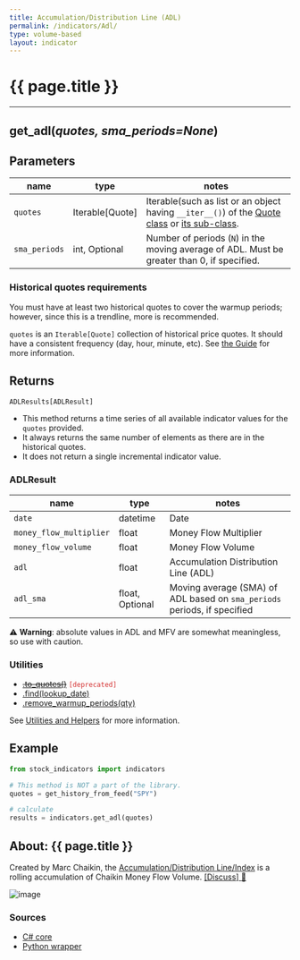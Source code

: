 ```yaml
---
title: Accumulation/Distribution Line (ADL)
permalink: /indicators/Adl/
type: volume-based
layout: indicator
---
```


# {{ page.title }}
<hr>

## **get_adl**(*quotes, sma_periods=None*)

## Parameters

| name | type | notes
| -- |-- |--
| `quotes` | Iterable[Quote] | Iterable(such as list or an object having `__iter__()`) of the [Quote class]({{site.baseurl}}/guide/#historical-quotes) or [its sub-class]({{site.baseurl}}/guide/#using-custom-quote-classes).
| `sma_periods` | int, Optional | Number of periods (`N`) in the moving average of ADL.  Must be greater than 0, if specified.

### Historical quotes requirements

You must have at least two historical quotes to cover the warmup periods; however, since this is a trendline, more is recommended.

`quotes` is an `Iterable[Quote]` collection of historical price quotes.  It should have a consistent frequency (day, hour, minute, etc).  See [the Guide]({{site.baseurl}}/guide/#historical-quotes) for more information.

## Returns

```python
ADLResults[ADLResult]
```

- This method returns a time series of all available indicator values for the `quotes` provided.
- It always returns the same number of elements as there are in the historical quotes.
- It does not return a single incremental indicator value.

### ADLResult

| name | type | notes
| -- |-- |--
| `date` | datetime | Date
| `money_flow_multiplier` | float | Money Flow Multiplier
| `money_flow_volume` | float | Money Flow Volume
| `adl` | float | Accumulation Distribution Line (ADL)
| `adl_sma` | float, Optional | Moving average (SMA) of ADL based on `sma_periods` periods, if specified

:warning: **Warning**: absolute values in ADL and MFV are somewhat meaningless, so use with caution.

### Utilities

- ~~[.to_quotes()]({{site.baseurl}}/utilities#convert-to-quotes)~~ <code style='color: #d32f2f; important'>[deprecated]</code>
- [.find(lookup_date)]({{site.baseurl}}/utilities#find-indicator-result-by-date)
- [.remove_warmup_periods(qty)]({{site.baseurl}}/utilities#remove-warmup-periods)

See [Utilities and Helpers]({{site.baseurl}}/utilities#utilities-for-indicator-results) for more information.

## Example

```python
from stock_indicators import indicators

# This method is NOT a part of the library.
quotes = get_history_from_feed("SPY")

# calculate
results = indicators.get_adl(quotes)
```

## About: {{ page.title }}

Created by Marc Chaikin, the [Accumulation/Distribution Line/Index](https://en.wikipedia.org/wiki/Accumulation/distribution_index) is a rolling accumulation of Chaikin Money Flow Volume.
[[Discuss] :speech_balloon:]({{site.github.base_repository_url}}/discussions/271 "Community discussion about this indicator")

![image]({{site.charturl}}/Adl.png)

### Sources

- [C# core]({{site.base_sourceurl}}/a-d/Adl/Adl.cs)
- [Python wrapper]({{site.sourceurl}}/adl.py)
